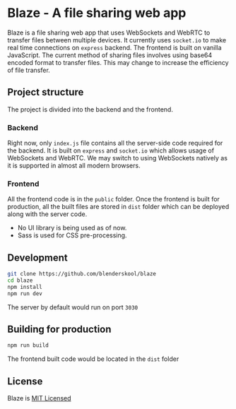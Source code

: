 # Blaze - A file sharing web app

Blaze is a file sharing web app that uses WebSockets and WebRTC to transfer files between multiple devices.
It currently uses `socket.io` to make real time connections on `express` backend. The frontend is built on vanilla JavaScript.
The current method of sharing files involves using base64 encoded format to transfer files. This may change to increase the efficiency of file transfer.


## Project structure
The project is divided into the backend and the frontend.


### Backend
Right now, only `index.js` file contains all the server-side code required for the backend. It is built on `express` and `socket.io` which allows usage of WebSockets and WebRTC. We may switch to using WebSockets natively as it is supported in almost all modern browsers.

### Frontend
All the frontend code is in the `public` folder. Once the frontend is built for production, all the built files are stored in `dist` folder which can be deployed along with the server code.

- No UI library is being used as of now.
- Sass is used for CSS pre-processing.


## Development
```bash
git clone https://github.com/blenderskool/blaze
cd blaze
npm install
npm run dev
```
The server by default would run on port `3030`

## Building for production
```bash
npm run build
```
The frontend built code would be located in the `dist` folder

## License
Blaze is [MIT Licensed](https://github.com/blenderskool/blaze/blob/master/LICENSE.md)
